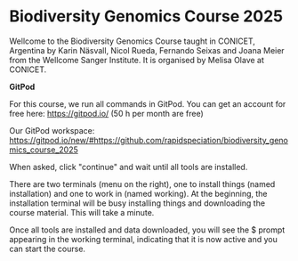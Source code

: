 # Biodiversity Genomics Course 2025
Wellcome to the Biodiversity Genomics Course taught in CONICET, Argentina by Karin Näsvall, Nicol Rueda, Fernando Seixas and Joana Meier from the Wellcome Sanger Institute. It is organised by Melisa Olave at CONICET.


**GitPod**

For this course, we run all commands in GitPod. You can get an account for free here: https://gitpod.io/ (50 h per month are free)

Our GitPod workspace:
https://gitpod.io/new/#https://github.com/rapidspeciation/biodiversity_genomics_course_2025

When asked, click "continue" and wait until all tools are installed. 

There are two terminals (menu on the right), one to install things (named installation) and one to work in (named working). At the beginning, the installation terminal will be busy installing things and downloading the course material. This will take a minute. 

Once all tools are installed and data downloaded, you will see the $ prompt appearing in the working terminal, indicating that it is now active and you can start the course.


